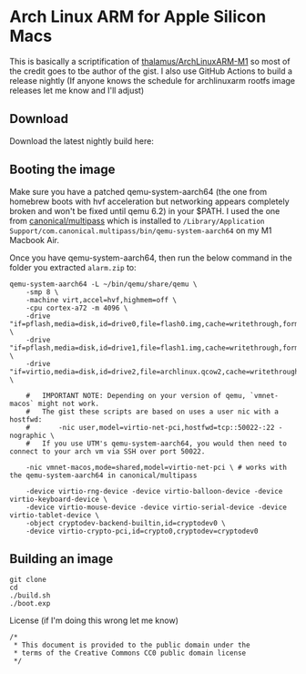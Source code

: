 # Arch Linux ARM for Apple Silicon Macs

This is basically a scriptification of 
[thalamus/ArchLinuxARM-M1](https://gist.github.com/thalamus/561d028ff5b66310fac1224f3d023c12) so most of the credit goes to tbe author of the gist. 
I also use GitHub Actions to build a release nightly (If anyone knows the schedule for archlinuxarm rootfs image releases let me know and I'll adjust)
## Download

Download the latest nightly build here: 

## Booting the image

Make sure you have a patched qemu-system-aarch64 (the one from homebrew boots with hvf acceleration but networking appears completely broken and won't be fixed until qemu 6.2) in your $PATH. I used the one from [canonical/multipass](https://github.com/canonical/multipass/issues/1857#issuecomment-932232353) which is installed to `/Library/Application Support/com.canonical.multipass/bin/qemu-system-aarch64` on my M1 Macbook Air. 

Once you have qemu-system-aarch64, then run the below command in the folder you extracted `alarm.zip` to:
```
qemu-system-aarch64 -L ~/bin/qemu/share/qemu \
	-smp 8 \
	-machine virt,accel=hvf,highmem=off \
	-cpu cortex-a72 -m 4096 \
	-drive "if=pflash,media=disk,id=drive0,file=flash0.img,cache=writethrough,format=raw" \
	-drive "if=pflash,media=disk,id=drive1,file=flash1.img,cache=writethrough,format=raw" \
	-drive "if=virtio,media=disk,id=drive2,file=archlinux.qcow2,cache=writethrough,format=qcow2" \

    #   IMPORTANT NOTE: Depending on your version of qemu, `vmnet-macos` might not work. 
    #   The gist these scripts are based on uses a user nic with a hostfwd:
    #       -nic user,model=virtio-net-pci,hostfwd=tcp::50022-:22 -nographic \
    #   If you use UTM's qemu-system-aarch64, you would then need to connect to your arch vm via SSH over port 50022. 

	-nic vmnet-macos,mode=shared,model=virtio-net-pci \ # works with the qemu-system-aarch64 in canonical/multipass

	-device virtio-rng-device -device virtio-balloon-device -device virtio-keyboard-device \
	-device virtio-mouse-device -device virtio-serial-device -device virtio-tablet-device \
	-object cryptodev-backend-builtin,id=cryptodev0 \
	-device virtio-crypto-pci,id=crypto0,cryptodev=cryptodev0
```
## Building an image

```
git clone 
cd 
./build.sh
./boot.exp
```

License (if I'm doing this wrong let me know)
```
/* 
 * This document is provided to the public domain under the 
 * terms of the Creative Commons CC0 public domain license
 */
```